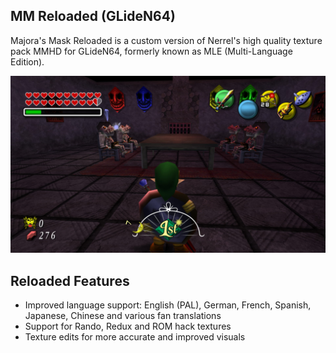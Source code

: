 ## MM Reloaded (GLideN64)
Majora's Mask Reloaded is a custom version of Nerrel's high quality texture pack MMHD for GLideN64, formerly known as MLE (Multi-Language Edition). 

![](/mm-reloaded.jpg)

## Reloaded Features
- Improved language support: English (PAL), German, French, Spanish, Japanese, Chinese and various fan translations
- Support for Rando, Redux and ROM hack textures
- Texture edits for more accurate and improved visuals
